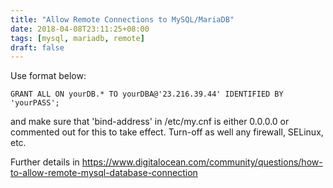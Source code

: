 ```yaml
---
title: "Allow Remote Connections to MySQL/MariaDB"
date: 2018-04-08T23:11:25+08:00
tags: [mysql, mariadb, remote]
draft: false
---
```


Use format below:

```
GRANT ALL ON yourDB.* TO yourDBA@'23.216.39.44' IDENTIFIED BY 'yourPASS';
```

and make sure that 'bind-address' in /etc/my.cnf is either 0.0.0.0 or commented out for this to take effect.
Turn-off as well any firewall, SELinux, etc.

Further details in https://www.digitalocean.com/community/questions/how-to-allow-remote-mysql-database-connection
